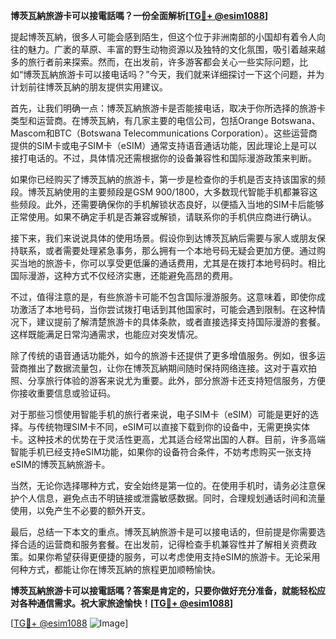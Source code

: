 **博茨瓦納旅游卡可以接電話嗎？一份全面解析[[TG💪+ @esim1088](https://t.me/s/esim1088)]**

提起博茨瓦納，很多人可能会感到陌生，但这个位于非洲南部的小国却有着令人向往的魅力。广袤的草原、丰富的野生动物资源以及独特的文化氛围，吸引着越来越多的旅行者前来探索。然而，在出发前，许多游客都会关心一些实际问题，比如“博茨瓦納旅游卡可以接电话吗？”今天，我们就来详细探讨一下这个问题，并为计划前往博茨瓦納的朋友提供实用建议。

首先，让我们明确一点：博茨瓦納旅游卡是否能接电话，取决于你所选择的旅游卡类型和运营商。在博茨瓦納，有几家主要的电信公司，包括Orange Botswana、Mascom和BTC（Botswana Telecommunications Corporation）。这些运营商提供的SIM卡或电子SIM卡（eSIM）通常支持语音通话功能，因此理论上是可以接打电话的。不过，具体情况还需根据你的设备兼容性和国际漫游政策来判断。

如果你已经购买了博茨瓦納的旅游卡，第一步是检查你的手机是否支持该国家的频段。博茨瓦納使用的主要频段是GSM 900/1800，大多数现代智能手机都兼容这些频段。此外，还需要确保你的手机解锁状态良好，以便插入当地的SIM卡后能够正常使用。如果不确定手机是否兼容或解锁，请联系你的手机供应商进行确认。

接下来，我们来说说具体的使用场景。假设你到达博茨瓦納后需要与家人或朋友保持联系，或者需要处理紧急事务，那么拥有一个本地号码无疑会更加方便。通过购买当地的旅游卡，你可以享受更低廉的通话费用，尤其是在拨打本地号码时。相比国际漫游，这种方式不仅经济实惠，还能避免高昂的费用。

不过，值得注意的是，有些旅游卡可能不包含国际漫游服务。这意味着，即使你成功激活了本地号码，当你尝试拨打电话到其他国家时，可能会遇到限制。在这种情况下，建议提前了解清楚旅游卡的具体条款，或者直接选择支持国际漫游的套餐。这样既能满足日常沟通需求，也能应对突发情况。

除了传统的语音通话功能外，如今的旅游卡还提供了更多增值服务。例如，很多运营商推出了数据流量包，让你在博茨瓦納期间随时保持网络连接。这对于喜欢拍照、分享旅行体验的游客来说尤为重要。此外，部分旅游卡还支持短信服务，方便你接收重要信息或验证码。

对于那些习惯使用智能手机的旅行者来说，电子SIM卡（eSIM）可能是更好的选择。与传统物理SIM卡不同，eSIM可以直接下载到你的设备中，无需更换实体卡。这种技术的优势在于灵活性更高，尤其适合经常出国的人群。目前，许多高端智能手机已经支持eSIM功能，如果你的设备符合条件，不妨考虑购买一张支持eSIM的博茨瓦納旅游卡。

当然，无论你选择哪种方式，安全始终是第一位的。在使用手机时，请务必注意保护个人信息，避免点击不明链接或泄露敏感数据。同时，合理规划通话时间和流量使用，以免产生不必要的额外开支。

最后，总结一下本文的重点。博茨瓦納旅游卡是可以接电话的，但前提是你需要选择合适的运营商和服务套餐。在出发前，记得检查手机兼容性并了解相关资费政策。如果你希望获得更便捷的服务，可以考虑使用支持eSIM的旅游卡。无论采用何种方式，都能让你在博茨瓦納的旅程更加顺畅愉快。

**博茨瓦納旅游卡可以接電話嗎？答案是肯定的，只要你做好充分准备，就能轻松应对各种通信需求。祝大家旅途愉快！[[TG💪+ @esim1088](https://t.me/s/esim1088)]**

[[TG💪+ @esim1088](https://t.me/s/esim1088) ![Image](https://i.postimg.cc/4NQfJmqS/Snipaste-2025-05-13-00-14-12.png)]
